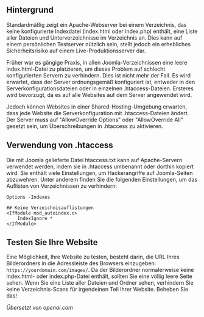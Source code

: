 <!-- Filename: How_do_you_block_directory_scans_using_htaccess%3F / Display title: Verzeichnisauflistung verbieten  -->

## Hintergrund

Standardmäßig zeigt ein Apache-Webserver bei einem Verzeichnis, das keine konfigurierte Indexdatei (index.html oder index.php) enthält, eine Liste aller Dateien und Unterverzeichnisse im Verzeichnis an. Dies kann auf einem persönlichen Testserver nützlich sein, stellt jedoch ein erhebliches Sicherheitsrisiko auf einem Live-Produktionsserver dar.

Früher war es gängige Praxis, in allen Joomla-Verzeichnissen eine leere index.html-Datei zu platzieren, um dieses Problem auf schlecht konfigurierten Servern zu verhindern. Dies ist nicht mehr der Fall. Es wird erwartet, dass der Server ordnungsgemäß konfiguriert ist, entweder in den Serverkonfigurationsdateien oder in einzelnen .htaccess-Dateien. Ersteres wird bevorzugt, da es auf alle Websites auf dem Server angewendet wird.

Jedoch können Websites in einer Shared-Hosting-Umgebung erwarten, dass jede Website die Serverkonfiguration mit .htaccess-Dateien ändert. Der Server muss auf "AllowOverride Options" oder "AllowOverride All" gesetzt sein, um Überschreibungen in .htaccess zu aktivieren.

## Verwendung von .htaccess

Die mit Joomla gelieferte Datei htaccess.txt kann auf Apache-Servern verwendet werden, indem sie in .htaccess umbenannt oder dorthin kopiert wird. Sie enthält viele Einstellungen, um Hackerangriffe auf Joomla-Seiten abzuwehren. Unter anderem finden Sie die folgenden Einstellungen, um das Auflisten von Verzeichnissen zu verhindern:

```
Options -Indexes

## Keine Verzeichnisauflistungen
<IfModule mod_autoindex.c>
    IndexIgnore *
</IfModule>
```

## Testen Sie Ihre Website

Eine Möglichkeit, Ihre Website zu testen, besteht darin, die URL Ihres Bilderordners in die Adressleiste des Browsers einzugeben: `https://yourdomain.com/images/`. Da der Bilderordner normalerweise keine index.html- oder index.php-Datei enthält, sollten Sie eine völlig leere Seite sehen. Wenn Sie eine Liste aller Dateien und Ordner sehen, verhindern Sie keine Verzeichnis-Scans für irgendeinen Teil Ihrer Website. Beheben Sie das!

*Übersetzt von openai.com*
